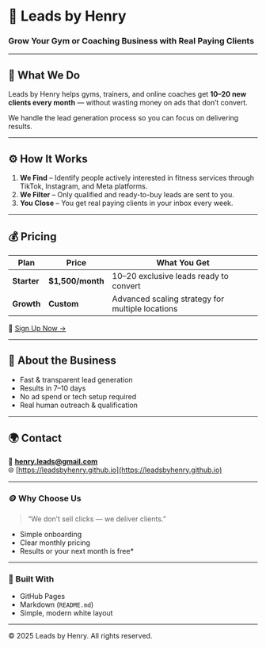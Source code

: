 # 🧠 Leads by Henry  
### Grow Your Gym or Coaching Business with Real Paying Clients

---

## 💼 What We Do
Leads by Henry helps gyms, trainers, and online coaches get **10–20 new clients every month** — without wasting money on ads that don’t convert.

We handle the lead generation process so you can focus on delivering results.

---

## ⚙️ How It Works
1. **We Find** – Identify people actively interested in fitness services through TikTok, Instagram, and Meta platforms.  
2. **We Filter** – Only qualified and ready-to-buy leads are sent to you.  
3. **You Close** – You get real paying clients in your inbox every week.

---

## 💰 Pricing
| Plan | Price | What You Get |
|------|--------|---------------|
| **Starter** | **$1,500/month** | 10–20 exclusive leads ready to convert |
| **Growth** | **Custom** | Advanced scaling strategy for multiple locations |

📩 [Sign Up Now →](https://YOUR_GOOGLE_FORM_LINK_HERE)

---

## 🧱 About the Business
- Fast & transparent lead generation  
- Results in 7–10 days  
- No ad spend or tech setup required  
- Real human outreach & qualification  

---

## 🌍 Contact
📧 **henry.leads@gmail.com**  
🌐 [https://leadsbyhenry.github.io](https://leadsbyhenry.github.io)

---

### 🪙 Why Choose Us
> “We don’t sell clicks — we deliver clients.”

- Simple onboarding  
- Clear monthly pricing  
- Results or your next month is free*  

---

### 🧰 Built With
- GitHub Pages  
- Markdown (`README.md`)  
- Simple, modern white layout  

---

© 2025 Leads by Henry. All rights reserved.


